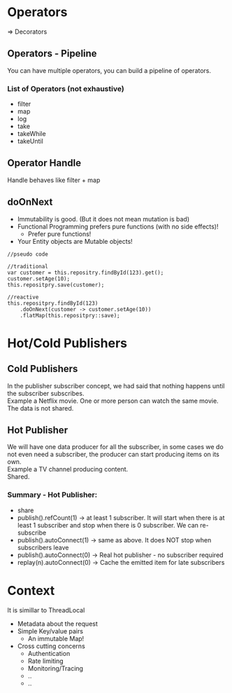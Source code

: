 # Operators
=> Decorators  

## Operators - Pipeline
You can have multiple operators, you can build a pipeline of operators.  

### List of Operators (not exhaustive)
* filter
* map
* log
* take
* takeWhile
* takeUntil

## Operator Handle
Handle behaves like filter + map  


## doOnNext
* Immutability is good. (But it does not mean mutation is bad)
* Functional Programming prefers pure functions (with no side effects)!
  * Prefer pure functions!
* Your Entity objects are Mutable objects!

```
//pseudo code

//traditional
var customer = this.repositry.findById(123).get();
customer.setAge(10);
this.repositpry.save(customer);

//reactive
this.repositpry.findById(123)
    .doOnNext(customer -> customer.setAge(10))
    .flatMap(this.repositpry::save);
```

# Hot/Cold Publishers

## Cold Publishers
In the publisher subscriber concept, we had said that nothing happens until the subscriber subscribes.  
Example a Netflix movie. One or more person can watch the same movie.  
The data is not shared.  

## Hot Publisher
We will have one data producer for all the subscriber, in some cases we do not even need a subscriber, the producer can start producing items on its own.  
Example a TV channel producing content.  
Shared.  

### Summary - Hot Publisher:
* share
* publish().refCount(1) -> at least 1 subscriber. It will start when there is at least 1 subscriber and stop when there is 0 subscriber. We can re-subscribe
* publish().autoConnect(1) -> same as above. It does NOT stop when subscribers leave
* publish().autoConnect(0) -> Real hot publisher - no subscriber required
* replay(n).autoConnect(0) -> Cache the emitted item for late subscribers


# Context
It is simillar to ThreadLocal  

* Metadata about the request
* Simple Key/value pairs
  * An immutable Map!
* Cross cutting concerns
  * Authentication
  * Rate limiting
  * Monitoring/Tracing
  * ..
  * ..